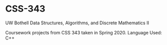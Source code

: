 # CSS-343
UW Bothell Data Structures, Algorithms, and Discrete Mathematics II

Coursework projects from CSS 343 taken in Spring 2020.
Language Used: C++
